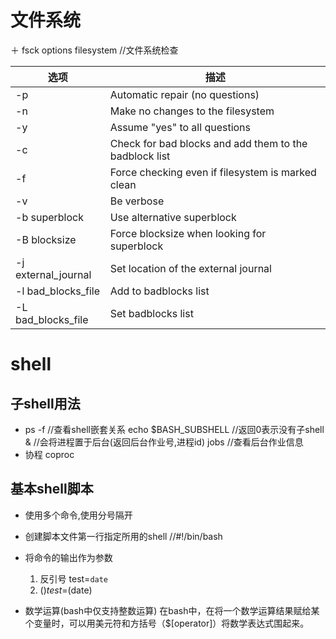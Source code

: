 # 文件系统
＋ fsck options filesystem //文件系统检查

|选项|描述|
|---|---|
| -p                   |Automatic repair (no questions)
| -n                   |Make no changes to the filesystem
| -y                   |Assume "yes" to all questions
| -c                   |Check for bad blocks and add them to the badblock list
| -f                   |Force checking even if filesystem is marked clean
| -v                   |Be verbose
| -b superblock        |Use alternative superblock
| -B blocksize         |Force blocksize when looking for superblock
| -j external_journal  |Set location of the external journal
| -l bad_blocks_file   |Add to badblocks list
| -L bad_blocks_file   |Set badblocks list

# shell
## 子shell用法

+	ps -f //查看shell嵌套关系
	echo $BASH_SUBSHELL //返回0表示没有子shell
	& //会将进程置于后台(返回后台作业号,进程id)
	jobs //查看后台作业信息
+ 	协程
	coproc
## 基本shell脚本

+ 使用多个命令,使用分号隔开

+ 创建脚本文件第一行指定所用的shell //#!/bin/bash

+ 将命令的输出作为参数
	1. 反引号 test=`date`
	2. $()	test=$(date)
+ 数学运算(bash中仅支持整数运算)
	在bash中，在将一个数学运算结果赋给某个变量时，可以用美元符和方括号（$[operator]）将数学表达式围起来。

